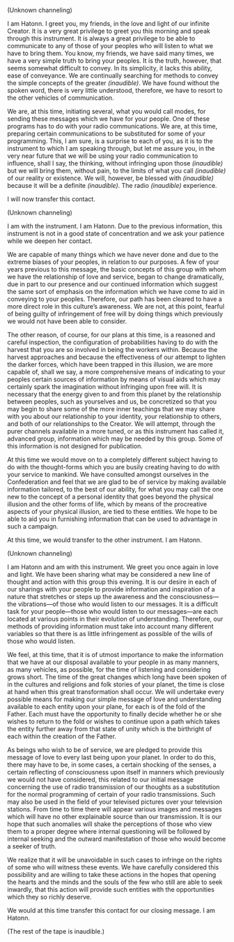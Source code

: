 <p class="channel-type">(Unknown channeling)</p>
<p>I am Hatonn. I greet you, my friends, in the love and light of our infinite Creator. It is a very great privilege to greet you this morning and speak through this instrument. It is always a great privilege to be able to communicate to any of those of your peoples who will listen to what we have to bring them. You know, my friends, we have said many times, we have a very simple truth to bring your peoples. It is the truth, however, that seems somewhat difficult to convey. In its simplicity, it lacks this ability, ease of conveyance. We are continually searching for methods to convey the simple concepts of the greater <em>(inaudible)</em>. We have found without the spoken word, there is very little understood, therefore, we have to resort to the other vehicles of communication.</p>
<p>We are, at this time, initiating several, what you would call modes, for sending these messages which we have for your people. One of these programs has to do with your radio communications. We are, at this time, preparing certain communications to be substituted for some of your programming. This, I am sure, is a surprise to each of you, as it is to the instrument to which I am speaking through, but let me assure you, in the very near future that we will be using your radio communication to influence, shall I say, the thinking, without infringing upon those <em>(inaudible)</em> but we will bring them, without pain, to the limits of what you call <em>(inaudible)</em> of our reality or existence. We will, however, be blessed with <em>(inaudible)</em> because it will be a definite <em>(inaudible)</em>. The radio <em>(inaudible)</em> experience.</p>
<p>I will now transfer this contact.</p>
<p class="comment">(Unknown channeling)</p>
<p>I am with the instrument. I am Hatonn. Due to the previous information, this instrument is not in a good state of concentration and we ask your patience while we deepen her contact.</p>
<p>We are capable of many things which we have never done and due to the extreme biases of your peoples, in relation to our purposes. A few of your years previous to this message, the basic concepts of this group with whom we have the relationship of love and service, began to change dramatically, due in part to our presence and our continued information which suggest the same sort of emphasis on the information which we have come to aid in conveying to your peoples. Therefore, our path has been cleared to have a more direct role in this culture’s awareness. We are not, at this point, fearful of being guilty of infringement of free will by doing things which previously we would not have been able to consider.</p>
<p>The other reason, of course, for our plans at this time, is a reasoned and careful inspection, the configuration of probabilities having to do with the harvest that you are so involved in being the workers within. Because the harvest approaches and because the effectiveness of our attempt to lighten the darker forces, which have been trapped in this illusion, we are more capable of, shall we say, a more comprehensive means of indicating to your peoples certain sources of information by means of visual aids which may certainly spark the imagination without infringing upon free will. It is necessary that the energy given to and from this planet by the relationship between peoples, such as yourselves and us, be concretized so that you may begin to share some of the more inner teachings that we may share with you about our relationship to your identity, your relationship to others, and both of our relationships to the Creator. We will attempt, through the purer channels available in a more tuned, or as this instrument has called it, advanced group, information which may be needed by this group. Some of this information is not designed for publication.</p>
<p>At this time we would move on to a completely different subject having to do with the thought-forms which you are busily creating having to do with your service to mankind. We have consulted amongst ourselves in the Confederation and feel that we are glad to be of service by making available information tailored, to the best of our ability, for what you may call the one new to the concept of a personal identity that goes beyond the physical illusion and the other forms of life, which by means of the procreative aspects of your physical illusion, are tied to these entities. We hope to be able to aid you in furnishing information that can be used to advantage in such a campaign.</p>
<p>At this time, we would transfer to the other instrument. I am Hatonn.</p>
<p class="comment">(Unknown channeling)</p>
<p>I am Hatonn and am with this instrument. We greet you once again in love and light. We have been sharing what may be considered a new line of thought and action with this group this evening. It is our desire in each of our sharings with your people to provide information and inspiration of a nature that stretches or steps up the awareness and the consciousness—the vibrations—of those who would listen to our messages. It is a difficult task for your people—those who would listen to our messages—are each located at various points in their evolution of understanding. Therefore, our methods of providing information must take into account many different variables so that there is as little infringement as possible of the wills of those who would listen.</p>
<p>We feel, at this time, that it is of utmost importance to make the information that we have at our disposal available to your people in as many manners, as many vehicles, as possible, for the time of listening and considering grows short. The time of the great changes which long have been spoken of in the cultures and religions and folk stories of your planet, the time is close at hand when this great transformation shall occur. We will undertake every possible means for making our simple message of love and understanding available to each entity upon your plane, for each is of the fold of the Father. Each must have the opportunity to finally decide whether he or she wishes to return to the fold or wishes to continue upon a path which takes the entity further away from that state of unity which is the birthright of each within the creation of the Father.</p>
<p>As beings who wish to be of service, we are pledged to provide this message of love to every last being upon your planet. In order to do this, there may have to be, in some cases, a certain shocking of the senses, a certain reflecting of consciousness upon itself in manners which previously we would not have considered, this related to our initial message concerning the use of radio transmission of our thoughts as a substitution for the normal programming of certain of your radio transmissions. Such may also be used in the field of your televised pictures over your television stations. From time to time there will appear various images and messages which will have no other explainable source than our transmission. It is our hope that such anomalies will shake the perceptions of those who view them to a proper degree where internal questioning will be followed by internal seeking and the outward manifestation of those who would become a seeker of truth.</p>
<p>We realize that it will be unavoidable in such cases to infringe on the rights of some who will witness these events. We have carefully considered this possibility and are willing to take these actions in the hopes that opening the hearts and the minds and the souls of the few who still are able to seek inwardly, that this action will provide such entities with the opportunities which they so richly deserve.</p>
<p>We would at this time transfer this contact for our closing message. I am Hatonn.</p>
<p class="comment">(The rest of the tape is inaudible.)</p>
